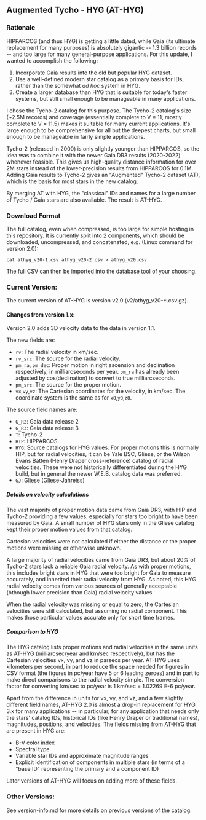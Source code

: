 ## Augmented Tycho - HYG (AT-HYG)

### Rationale

HIPPARCOS (and thus HYG) is getting a little dated, while Gaia (its ultimate replacement for many purposes) is absolutely gigantic -- 1.3 billion records -- and too large for many general-purpose applications. For this update, I wanted to accomplish the following:

1. Incorporate Gaia results into the old but popular HYG dataset.
2. Use a well-defined modern star catalog as a primary basis for IDs, rather than the somewhat _ad hoc_ system in HYG.
3. Create a larger database than HYG that is suitable for today's faster systems, but still small enough to be manageable in many applications.

I chose the Tycho-2 catalog for this purpose. The Tycho-2 catalog's size (~2.5M records) and coverage (essentially complete to V = 11, mostly complete to V = 11.5) makes it suitable for many current applications. It's large enough to be comprehensive for all but the deepest charts, but small enough to be manageable in fairly simple applications. 

Tycho-2 (released in 2000) is only slightly younger than HIPPARCOS, so the idea was to combine it with the newer Gaia DR3 results (2020-2022) whenever feasible. This gives us high-quality distance information for over 2M stars instead of the lower-precision results from HIPPARCOS for 0.1M. Adding Gaia results to Tycho-2 gives an "Augmented" Tycho-2 dataset (AT), which is the basis for most stars in the new catalog.

By merging AT with HYG, the "classical" IDs and names for a large number of Tycho / Gaia stars are also available. The result is AT-HYG. 

### Download Format

The full catalog, even when compressed, is too large for simple hosting in this repository. It is currently split into 2 components, which should be downloaded, uncompressed, and concatenated, e.g. (Linux command for version 2.0):

`cat athyg_v20-1.csv athyg_v20-2.csv > athyg_v20.csv`

The full CSV can then be imported into the database tool of your choosing.

### Current Version: 

The current version of AT-HYG is version v2.0 (v2/athyg_v20-*.csv.gz). 

#### Changes from version 1.x:

Version 2.0 adds 3D velocity data to the data in version 1.1.

The new fields are:

* `rv`: The radial velocity in km/sec.
* `rv_src`: The source for the radial velocity.
* `pm_ra`, `pm_dec`: Proper motion in right ascension and declination respectively, in milliarcseconds per year. `pm_ra` has already been adjusted by cos(declination) to convert to true milliarcseconds.
* `pm_src`: The source for the proper motion.
* `vx`,`vy`,`vz`: The Cartesian coordinates for the velocity, in km/sec. The coordinate system is the same as for `x0`,`y0`,`z0`.

The source field names are:

* `G_R2`: Gaia data release 2
* `G_R3`: Gaia data release 3
* `T`: Tycho-2
* `HIP`: HIPPARCOS
* `HYG`: Source catalogs for HYG values. For proper motions this is normally HIP, but for radial velocities, it can be Yale BSC, Gliese, or the Wilson Evans Batten (Henry Draper cross-reference) catalog of radial velocities. These were not historically differentiated during the HYG build, but in general the newer W.E.B. catalog data was preferred.
* `GJ`: Gliese (Gliese-Jahreiss)

##### Details on velocity calculations

The vast majority of proper motion data came from Gaia DR3, with HIP and Tycho-2 providing a few values, especially for stars too bright to have been measured by Gaia. A small number of HYG stars only in the Gliese catalog kept their proper motion values from that catalog.

Cartesian velocities were not calculated if either the distance or the proper motions were missing or otherwise unknown.

A large majority of radial velocities came from Gaia DR3, but about 20% of Tycho-2 stars lack a reliable Gaia radial velocity. As with proper motions, this includes bright stars in HYG that were too bright for Gaia to measure accurately, and inherited their radial velocity from HYG. As noted, this HYG radial velocity comes from various sources of generally acceptable (bthough lower precision than Gaia) radial velocity values.

When the radial velocity was missing or equal to zero, the Cartesian velocities were still calculated, but assuming no radial component. This makes those particular values accurate only for short time frames.

##### Comparison to HYG

The HYG catalog lists proper motions and radial velocities in the same units as AT-HYG (milliarcsec/year and km/sec respectively), but has the Cartesian velocities vx, vy, and vz in parsecs per year. AT-HYG uses kilometers per second, in part to reduce the space needed for figures in CSV format (the figures in pc/year have 5 or 6 leading zeroes) and in part to make direct comparisons to the radial velocity simple. The conversion factor for converting km/sec to pc/year is 1 km/sec = 1.02269 E-6 pc/year.

Apart from the difference in units for vx, vy, and vz, and a few slightly different field names, AT-HYG 2.0 is almost a drop-in replacement for HYG 3.x for many applications -- in particular, for any application that needs only the stars' catalog IDs, historical IDs (like Henry Draper or traditional names), magnitudes, positions, and velocities. The fields missing from AT-HYG that are present in HYG are:

* B-V color index
* Spectral type
* Variable star IDs and approximate magnitude ranges
* Explicit identification of components in multiple stars (in terms of a "base ID" representing the primary and a component ID)

Later versions of AT-HYG will focus on adding more of these fields.
### Other Versions:

See version-info.md for more details on previous versions of the catalog.